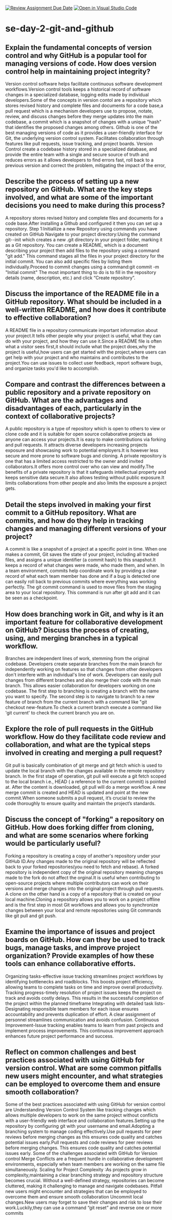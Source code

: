 [![Review Assignment Due Date](https://classroom.github.com/assets/deadline-readme-button-22041afd0340ce965d47ae6ef1cefeee28c7c493a6346c4f15d667ab976d596c.svg)](https://classroom.github.com/a/8wgCKhpZ)
[![Open in Visual Studio Code](https://classroom.github.com/assets/open-in-vscode-2e0aaae1b6195c2367325f4f02e2d04e9abb55f0b24a779b69b11b9e10269abc.svg)](https://classroom.github.com/online_ide?assignment_repo_id=18829788&assignment_repo_type=AssignmentRepo)
# se-day-2-git-and-github
## Explain the fundamental concepts of version control and why GitHub is a popular tool for managing versions of code. How does version control help in maintaining project integrity?
Version control software helps facilitate continuous software development workflows.Version control tools keeps a historical record of software changes in a specialized database, logging edits made by individual developers.Some of the concepts in version contol are a repository which stores revised history and complete files and documents for a code base,a pull request which is a mechanism developers use to propose, notate, review, and discuss changes before they merge updates into the main codebase,  a
commit which is a snapshot of changes with a unique "hash" that identifies the proposed changes among others.
Github is one of the best managing versions of code as it provides a user-friendly interface for Git, the underlying version control system. Facilitates collaboration through features like pull requests, issue tracking, and project boards.
Version Control create a codebase history stored in a specialized database, and provide the entire team with a single and secure source of truth and reduces errors as it allows developers to find errors fast, roll back to a previous version and correct the problem, mitigating the impact of the error,

## Describe the process of setting up a new repository on GitHub. What are the key steps involved, and what are some of the important decisions you need to make during this process?
A repository stores revised history and complete files and documents for a code base.After installing a Github and configured it then you can set up a repository.
Step 1:Initiallize a new Repository using commands you have created on GitHub
Navigate to your project directory:Using the command git--init which creates a new .git directory in your project folder, marking it as a Git repository.
You can create a README, which is a document describing your project then add files to the repository using a command "git add."
This command stages all the files in your project directory for the initial commit. You can also add specific files by listing them individually.Proceed to commit changes using a command:git commit -m "Initial commit"
The most important thing to do is to fill in the repository details (name, description, etc.) and click “Create repository”.
## Discuss the importance of the README file in a GitHub repository. What should be included in a well-written README, and how does it contribute to effective collaboration?
A README file in a repository communicate important information about your project.It tells other people why your project is useful, what they can do with your project, and how they can use it.Since a README file is often what a visitor sees first,it should include what the project does,why the project is useful,how users can get started with the project,where users can get help with your project and who maintains and contributes to the project.You can use issues to collect user feedback, report software bugs, and organize tasks you'd like to accomplish. 
## Compare and contrast the differences between a public repository and a private repository on GitHub. What are the advantages and disadvantages of each, particularly in the context of collaborative projects?
A public repository is a type of repository which is open to others to view or clone code and it is suitable for open source collaborative projects as anyone can access your projects.It is easy to make contributions via forking and pull requests. It attracts diverse developers increasing projects exposure and showcasing work to potential employers.It is however less secure and more prone to software bugs and cloning.
A private repository is one that has a limited access restricted to the owner andd invited collaborators.It offers more control over who can view and modify.The benefits of a private repository is that it safeguards intellectual property and keeps sensitive data secure.It also allows testing without public exposure.It limits collaborations from other people and also limits the exposure a project gets.
## Detail the steps involved in making your first commit to a GitHub repository. What are commits, and how do they help in tracking changes and managing different versions of your project?
A commit is like a snapshot of a project at a specific point in time. When one makes a commit, Git saves the state of your project, including all tracked files, and assigns a unique identifier (a commit hash) to this snapshot.It keeps a record of what changes were made, who made them, and when. In a team environment, commits help coordinate work by providing a clear record of what each team member has done and if a bug is detected one can easily roll back to previous commits where everything was working perfectly.
The git commit command is used to move files from the staging area to your local repository. This command is run after git add and it can be seen as a checkpoint.
## How does branching work in Git, and why is it an important feature for collaborative development on GitHub? Discuss the process of creating, using, and merging branches in a typical workflow.
Branches are independent lines of work, stemming from the original codebase. Developers create separate branches from the main branch for independently working on features so that changes from other developers don't interfere with an individual's line of work. Developers can easily pull changes from different branches and also merge their code with the main branch. This allows easier collaboration for developers working on one codebase.
The first step to branching is creating a branch with the name you want to specify.
The second step is to navigate to branch to a new feature of branch from the current branch with a command like "git checkout new-feature.To check a current branch execute a command like 'git current' to check the current branch you are on.
## Explore the role of pull requests in the GitHub workflow. How do they facilitate code review and collaboration, and what are the typical steps involved in creating and merging a pull request?
Git pull is basically combination of git merge and git fetch which is used to update the local branch with the changes available in the remote repository branch.
In the first stage of operation, git pull will execute a git fetch scoped to the local branch i.e., HEAD ( a reference to the current commit) is pointed at. After the content is downloaded, git pull will do a merge workflow. A new merge commit is created and HEAD is updated and point at the new commit.When someone submits a pull request, it’s crucial to review the code thoroughly to ensure quality and maintain the project’s standards. 
## Discuss the concept of "forking" a repository on GitHub. How does forking differ from cloning, and what are some scenarios where forking would be particularly useful?
Forking a repository is creating a copy of another's repository under your GitHub ID.Any changes made to the original repository will be reflected back to your forked repositories(you need to fetch and rebase). A forked repository is independent copy of the original repository meaning changes made to the fork do not affect the orginal.It is useful when contributing to open-source projects where multiple contributors can work on their versions and merge changes into the original project through pull requests. A clone on the other hand is a copy of a repository that is created on your local machine.Cloning a repository allows you to work on a project offline and is the first step in most Git workflows and allows you to synchronize changes between your local and remote repositories using Git commands like git pull and git push.
## Examine the importance of issues and project boards on GitHub. How can they be used to track bugs, manage tasks, and improve project organization? Provide examples of how these tools can enhance collaborative efforts.
Organizing tasks-effective issue tracking streamlines project workflows by identifying bottlenecks and roadblocks. This boosts project efficiency, allowing teams to complete tasks on time and improve overall productivity.
Tracking progress-timely resolution of project issues keeps the project on track and avoids costly delays. This results in the successful completion of the project within the planned timeframe
Integrating with detailed task lists-Designating responsible team members for each issue ensures accountability and prevents duplication of effort. A clear assignment of personnel streamlines communication and avoids confusion.
Continuous Improvement-Issue tracking enables teams to learn from past projects and implement process improvements. This continuous improvement approach enhances future project performance and success.
## Reflect on common challenges and best practices associated with using GitHub for version control. What are some common pitfalls new users might encounter, and what strategies can be employed to overcome them and ensure smooth collaboration? 
Some of the best practices associated with using GitHub for version control are
Understanding Version Control System like tracking changes which allows multiple developers to work on the same project without conflicts with a user-friendly web interface and collaboration features.Setting up the repository by configuring git with your username and email.Adopting a branching system to manage coding effectively.Use pull requests for peer reviews before merging changes as this ensures code quality and catches potential issues early.Pull requests and code reviews for peer reviews before merging changes. This ensures code quality and catches potential issues early.
Some of the challenges associated with GitHub for Version control
Merge Conflicts are a frequent hurdle in collaborative development environments, especially when team members are working on the same file simultaneously. 
Scaling for Project Complexity :As projects grow in complexity,maintaining a clear branching strategy and repository structure becomes crucial. Without a well-defined strategy, repositories can become cluttered, making it challenging to manage and navigate codebases.
Pitfall new users might encounter and strategies that can be employed to overcome them and ensure smooth collaboration
Uncommit local changes.New users may forget to save their changes and risk to lose their work.Luckily,they can use a command “git reset” and reverse one or more commits
